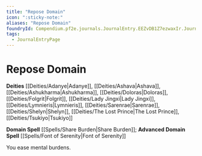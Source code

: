 ```yaml
---
title: "Repose Domain"
icon: ":sticky-note:"
aliases: "Repose Domain"
foundryId: Compendium.pf2e.journals.JournalEntry.EEZvDB1Z7ezwaxIr.JournalEntryPage.CbsAiY68e8n5vVVN
tags:
  - JournalEntryPage
---
```


# Repose Domain
**Deities** [[Deities/Adanye|Adanye]], [[Deities/Ashava|Ashava]], [[Deities/Ashukharma|Ashukharma]], [[Deities/Doloras|Doloras]], [[Deities/Folgrit|Folgrit]], [[Deities/Lady Jingxi|Lady Jingxi]], [[Deities/Lymnieris|Lymnieris]], [[Deities/Sarenrae|Sarenrae]], [[Deities/Shelyn|Shelyn]], [[Deities/The Lost Prince|The Lost Prince]], [[Deities/Tsukiyo|Tsukiyo]]

**Domain Spell** [[Spells/Share Burden|Share Burden]]; **Advanced Domain Spell** [[Spells/Font of Serenity|Font of Serenity]]

You ease mental burdens.